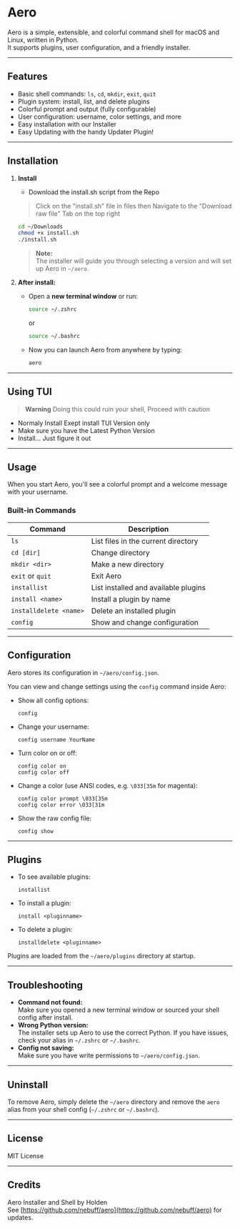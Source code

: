 # Aero

Aero is a simple, extensible, and colorful command shell for macOS and Linux, written in Python.  
It supports plugins, user configuration, and a friendly installer.

---

## Features

- Basic shell commands: `ls`, `cd`, `mkdir`, `exit`, `quit`
- Plugin system: install, list, and delete plugins
- Colorful prompt and output (fully configurable)
- User configuration: username, color settings, and more
- Easy installation with our Installer
- Easy Updating with the handy Updater Plugin!

---

## Installation

1. **Install**

   - Download the install.sh script from the Repo

   > Click on the "install.sh" file in files
   >  then Navigate to the "Download raw file" Tab on the top right

   ```sh
   cd ~/Downloads
   chmod +x install.sh
   ./install.sh
   ```

   > **Note:**  
   > The installer will guide you through selecting a version and will set up Aero in `~/aero`.

3. **After install:**

   - Open a **new terminal window** or run:
     ```sh
     source ~/.zshrc
     ```
     or
     ```sh
     source ~/.bashrc
     ```
   - Now you can launch Aero from anywhere by typing:
     ```sh
     aero
     ```
---

## Using TUI

  >**Warning**
  >Doing this could ruin your shell, Proceed with caution

   - Normaly Install Exept install TUI Version only
   - Make sure you have the Latest Python Version
   - Install... Just figure it out

---

## Usage

When you start Aero, you'll see a colorful prompt and a welcome message with your username.

### Built-in Commands

| Command                | Description                       |
|------------------------|-----------------------------------|
| `ls`                   | List files in the current directory |
| `cd [dir]`             | Change directory                  |
| `mkdir <dir>`          | Make a new directory              |
| `exit` or `quit`       | Exit Aero                         |
| `installist`           | List installed and available plugins |
| `install <name>`       | Install a plugin by name          |
| `installdelete <name>` | Delete an installed plugin        |
| `config`               | Show and change configuration     |

---

## Configuration

Aero stores its configuration in `~/aero/config.json`.

You can view and change settings using the `config` command inside Aero:

- Show all config options:
  ```
  config
  ```
- Change your username:
  ```
  config username YourName
  ```
- Turn color on or off:
  ```
  config color on
  config color off
  ```
- Change a color (use ANSI codes, e.g. `\033[35m` for magenta):
  ```
  config color prompt \033[35m
  config color error \033[31m
  ```
- Show the raw config file:
  ```
  config show
  ```

---

## Plugins

- To see available plugins:
  ```
  installist
  ```
- To install a plugin:
  ```
  install <pluginname>
  ```
- To delete a plugin:
  ```
  installdelete <pluginname>
  ```

Plugins are loaded from the `~/aero/plugins` directory at startup.

---

## Troubleshooting

- **Command not found:**  
  Make sure you opened a new terminal window or sourced your shell config after install.
- **Wrong Python version:**  
  The installer sets up Aero to use the correct Python. If you have issues, check your alias in `~/.zshrc` or `~/.bashrc`.
- **Config not saving:**  
  Make sure you have write permissions to `~/aero/config.json`.

---

## Uninstall

To remove Aero, simply delete the `~/aero` directory and remove the `aero` alias from your shell config (`~/.zshrc` or `~/.bashrc`).

---

## License

MIT License

---

## Credits

Aero Installer and Shell by Holden  
See [https://github.com/nebuff/aero](https://github.com/nebuff/aero) for updates.
